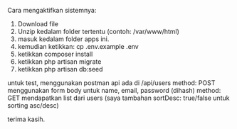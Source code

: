 Cara mengaktifkan sistemnya:
1. Download file
2. Unzip kedalam folder tertentu (contoh: /var/www/html)
3. masuk kedalam folder apps ini.
4. kemudian ketikkan: cp .env.example .env
5. ketikkan composer install
6. ketikkan php artisan migrate
7. ketikkan php artisan db:seed

untuk test, menggunakan postman
api ada di /api/users
method: POST menggunakan form body untuk name, email, password (dihash) 
method: GET mendapatkan list dari users (saya tambahan sortDesc: true/false untuk sorting asc/desc)

terima kasih.
